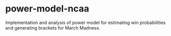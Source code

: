 # power-model-ncaa
Implementation and analysis of power model for estimating win probabilities and generating brackets for March Madness. 
